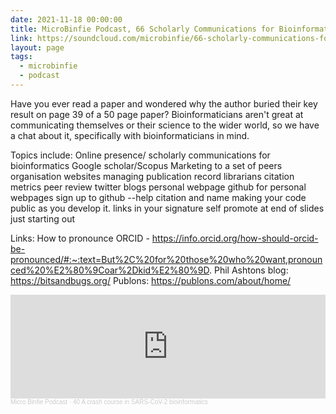 ```yaml
---
date: 2021-11-18 00:00:00
title: MicroBinfie Podcast, 66 Scholarly Communications for Bioinformaticians
link: https://soundcloud.com/microbinfie/66-scholarly-communications-for-bioinformaticians
layout: page
tags:
  - microbinfie
  - podcast
---
```


Have you ever read a paper and wondered why the author buried their key result on page 39 of a 50 page paper? Bioinformaticians aren't great at communicating themselves or their science to the wider world, so we have a chat about it, specifically with bioinformaticians in mind.

Topics include:
Online presence/ scholarly communications for bioinformatics
Google scholar/Scopus
Marketing to a set of peers
organisation websites
managing publication record
librarians
citation metrics
peer review
twitter
blogs
personal webpage
github for personal webpages
sign up to github
--help citation and name
making your code public as you develop it.
links in your signature
self promote at end of slides
just starting out

Links: How to pronounce ORCID - https://info.orcid.org/how-should-orcid-be-pronounced/#:~:text=But%2C%20for%20those%20who%20want,pronounced%20%E2%80%9Coar%2Dkid%E2%80%9D.
Phil Ashtons blog: https://bitsandbugs.org/
Publons: https://publons.com/about/home/

<iframe width="100%" height="166" scrolling="no" frameborder="no" allow="autoplay" src="https://w.soundcloud.com/player/?url=https%3A//api.soundcloud.com/tracks/1108185769&color=%23ff5500&auto_play=false&hide_related=false&show_comments=true&show_user=true&show_reposts=false&show_teaser=false"></iframe><div style="font-size: 10px; color: #cccccc;line-break: anywhere;word-break: normal;overflow: hidden;white-space: nowrap;text-overflow: ellipsis; font-family: Interstate,Lucida Grande,Lucida Sans Unicode,Lucida Sans,Garuda,Verdana,Tahoma,sans-serif;font-weight: 100;"><a href="https://soundcloud.com/microbinfie" title="Micro Binfie Podcast" target="_blank" style="color: #cccccc; text-decoration: none;">Micro Binfie Podcast</a> · <a href="https://soundcloud.com/microbinfie/40-a-crash-course-in-sars-cov-2-bioinformatics" title="66 Scholarly Communications for Bioinformaticians" target="_blank" style="color: #cccccc; text-decoration: none;">40 A crash course in SARS-CoV-2 bioinformatics</a></div>
